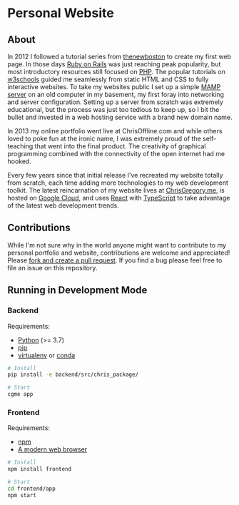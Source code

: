 # Personal Website

## About

In 2012 I followed a tutorial series from [thenewboston](https://www.youtube.com/watch?v=k3dJKtQmyd0&list=PLC1322B5A0180C946&index=2) to create my first web page. In those days [Ruby on Rails](https://rubyonrails.org/) was just reaching peak popularity, but most introductory resources still focused on [PHP](https://www.php.net/). The popular tutorials on [w3schools](https://www.w3schools.com/php/) guided me seamlessly from static HTML and CSS to fully interactive websites. To take my websites public I set up a simple [MAMP server](https://www.mamp.info/en/mac/) on an old computer in my basement, my first foray into networking and server configuration. Setting up a server from scratch was extremely educational, but the process was just too tedious to keep up, so I bit the bullet and invested in a web hosting service with a brand new domain name.

In 2013 my online portfolio went live at ChrisOffline.com and while others loved to poke fun at the ironic name, I was extremely proud of the self-teaching that went into the final product. The creativity of graphical programming combined with the connectivity of the open internet had me hooked.

Every few years since that initial release I've recreated my website totally from scratch, each time adding more technologies to my web development toolkit. The latest reincarnation of my website lives at [ChrisGregory.me](https://www.ChrisGregory.me), is hosted on [Google Cloud](https://cloud.google.com), and uses [React](https://reactjs.org/) with [TypeScript](https://www.typescriptlang.org/) to take advantage of the latest web development trends.

## Contributions

While I'm not sure why in the world anyone might want to contribute to my personal portfolio and website, contributions are welcome and appreciated! Please [fork and create a pull request](https://guides.github.com/activities/forking/). If you find a bug please feel free to file an issue on this repository.

## Running in Development Mode

### Backend

Requirements:

- [Python](https://www.python.org/) (>= 3.7)
- [pip](https://pip.pypa.io/en/stable/)
- [virtualenv](https://virtualenv.pypa.io/en/stable/) or [conda](https://docs.conda.io/en/latest/miniconda.html)

```bash
# Install
pip install -e backend/src/chris_package/

# Start
cgme app
```

### Frontend

Requirements:

- [npm](https://www.npmjs.com/get-npm)
- [A modern web browser](https://www.microsoft.com/en-us/edge)

```bash
# Install
npm install frontend

# Start
cd frontend/app
npm start
```

